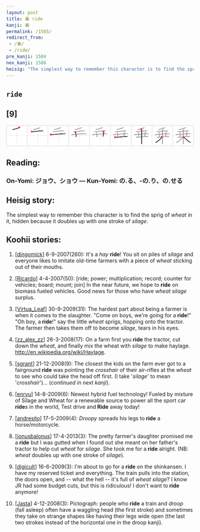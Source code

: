 ```yaml
---
layout: post
title: 乗 ride
kanji: 乗
permalink: /1585/
redirect_from:
 - /乗/
 - /ride/
pre_kanji: 1584
nex_kanji: 1586
heisig: "The simplest way to remember this character is to find the sprig of <i>wheat</i> in it, hidden because it doubles up with one stroke of <i>silage</i>."
---
```


## `ride`

## [9]

<div class="stroke"><img src="../images/E4B997.png" /></div>

## Reading:

### On-Yomi: ジョウ、ショウ &mdash; Kun-Yomi: の.る、-の.り、の.せる

## Heisig story:

The simplest way to remember this character is to find the sprig of <i>wheat</i> in it, hidden because it doubles up with one stroke of <i>silage</i>.

## Koohii stories:

1) [<a href="http://kanji.koohii.com/profile/dingomick">dingomick</a>] 6-9-2007(260): It&#039;s a <em>hay</em> <strong>ride</strong>! You sit on piles of <em>silage</em> and everyone likes to imitate old-time farmers with a piece of <em>wheat</em> sticking out of their mouths.

2) [<a href="http://kanji.koohii.com/profile/Ricardo">Ricardo</a>] 4-4-2007(50): [ride; power; multiplication; record; counter for vehicles; board; mount; join] In the near future, we hope to <strong>ride</strong> on biomass fueled vehicles. Good news for those who have <em>wheat</em> <em>silage</em> surplus.

3) [<a href="http://kanji.koohii.com/profile/Virtua_Leaf">Virtua_Leaf</a>] 30-9-2009(31): The hardest part about being a farmer is when it comes to the slaughter. &quot;Come on boys, we&#039;re going for a<strong> ride</strong>!&quot; &quot;Oh boy, a<strong> ride</strong>!&quot; say the little <em>wheat</em> sprigs, hopping onto the tractor. The farmer then takes them off to become <em>silage</em>, tears in his eyes.

4) [<a href="http://kanji.koohii.com/profile/zz_alex_zz">zz_alex_zz</a>] 26-3-2008(17): On a farm first you <strong>ride</strong> the tractor, cut down the <em>wheat</em>, and finally mix the wheat with <em>silage</em> to make haylage. <a href="http://en.wikipedia.org/wiki/Haylage">http://en.wikipedia.org/wiki/Haylage</a>.

5) [<a href="http://kanji.koohii.com/profile/sgrant">sgrant</a>] 21-12-2008(9): The closest the kids on the farm ever got to a fairground<strong> ride</strong> was pointing the <em>crosshair</em> of their air-rifles at the <em>wheat</em> to see who could take the head off first. (I take &#039;<em>silage</em>&#039; to mean &#039;<em>crosshair</em>&#039;)... (<em>continued in next kanji</em>).

6) [<a href="http://kanji.koohii.com/profile/enryu">enryu</a>] 14-8-2009(6): Newest hybrid fuel technology! Fueled by mixture of Silage and Wheat for a renewable source to power all the sport car<strong> ride</strong>s in the world, Test drive and<strong> Ride</strong> away today!

7) [<a href="http://kanji.koohii.com/profile/andresito">andresito</a>] 17-5-2009(4): <em>Droopy</em> spreads his legs to<strong> ride</strong> a horse/motorcycle.

8) [<a href="http://kanji.koohii.com/profile/jonusbalonus">jonusbalonus</a>] 17-4-2013(3): The pretty farmer&#039;s daughter promised me a<strong> ride</strong> but I was gutted when I found out she meant on her father&#039;s tractor to help cut <em>wheat</em> for <em>silage</em>. She took me for a<strong> ride</strong> alright. (NB: <em>wheat</em> doubles up with one stroke of <em>silage</em>).

9) [<a href="http://kanji.koohii.com/profile/digicult">digicult</a>] 16-6-2009(3): I&#039;m about to go for a<strong> ride</strong> on the shinkansen. I have my reserved ticket and everything. The train pulls into the station, the doors open, and -- what the hell -- it&#039;s full of <em>wheat silage</em>? I know JR had some budget cuts, but this is ridiculous! I don&#039;t want to<strong> ride</strong> anymore!

10) [<a href="http://kanji.koohii.com/profile/Jasta">Jasta</a>] 4-12-2008(3): Pictograph: people who <strong>ride</strong> a train and <em>droop</em> (fall asleep) often have a waggling head (the first stroke) and sometimes they take on strange shapes like having their legs wide open (the last two strokes instead of the horizontal one in the droop kanji).
